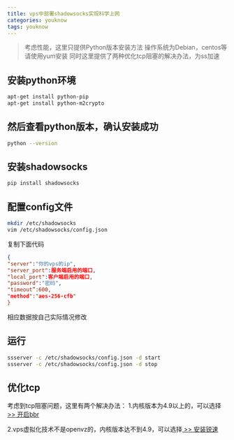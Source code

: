 ```yaml
---
title: vps中部署shadowsocks实现科学上网
categories: youknow
tags: youknow
---
```


> 考虑性能，这里只提供Python版本安装方法
> 操作系统为Debian，centos等请使用yum安装
> 同时这里提供了两种优化tcp阻塞的解决办法，为ss加速

<!-- mroe -->

## 安装python环境

```bash
apt-get install python-pip
apt-get install python-m2crypto
```

## 然后查看python版本，确认安装成功

```bash
python --version
```

## 安装shadowsocks

```bash
pip install shadowsocks
```

## 配置config文件

```bash
mkdir /etc/shadowsocks
vim /etc/shadowsocks/config.json
```

复制下面代码
```json
{
"server":"你的vps的ip",
"server_port":服务端启用的端口,
"local_port":客户端启用的端口,
"password":"密码",
"timeout”:600,
"method":"aes-256-cfb"
}
```

相应数据按自己实际情况修改

## 运行
```bash
ssserver -c /etc/shadowsocks/config.json -d start
ssserver -c /etc/shadowsocks/config.json -d stop
```

## 优化tcp

考虑到tcp阻塞问题，这里有两个解决办法：
1.内核版本为4.9以上的，可以选择[ >> 开启bbr](https://heimo-he.github.io/youknow/2018/03/30/open-tcp-bbr/)

2.vps虚拟化技术不是openvz的，内核版本达不到4.9，可以选择[ >> 安装锐速](https://heimo-he.github.io/youknow/2018/03/30/open-tcp-bbr/)
